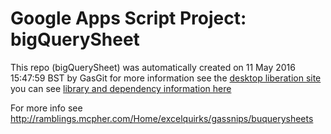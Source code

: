 # Google Apps Script Project: bigQuerySheet
This repo (bigQuerySheet) was automatically created on 11 May 2016 15:47:59 BST by GasGit
for more information see the [desktop liberation site](http://ramblings.mcpher.com/Home/excelquirks/drivesdk/gettinggithubready "desktop liberation")
you can see [library and dependency information here](dependencies.md)

For more info see http://ramblings.mcpher.com/Home/excelquirks/gassnips/buquerysheets
